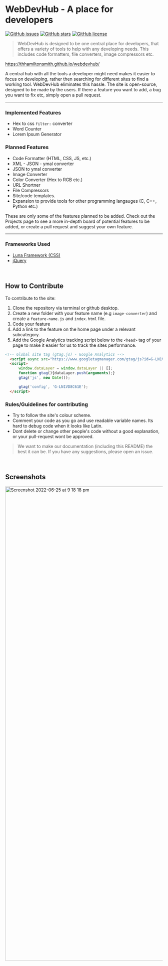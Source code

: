 # WebDevHub - A place for developers

[![GitHub issues](https://img.shields.io/github/issues/THHamiltonSmith/webdevhub)](https://github.com/THHamiltonSmith/webdevhub/issues)
[![GitHub stars](https://img.shields.io/github/stars/THHamiltonSmith/webdevhub)](https://github.com/THHamiltonSmith/webdevhub/stargazers)
[![GitHub license](https://img.shields.io/github/license/THHamiltonSmith/webdevhub)](https://github.com/THHamiltonSmith/webdevhub/blob/master/LICENSE)


> WebDevHub is designed to be one central place for developers, that offers a variety of tools to help with any developing needs. This includes code formatters, file converters, image compressors etc.

https://thhamiltonsmith.github.io/webdevhub/

A central hub with all the tools a developer might need makes it easier to focus on developing, rather then searching for different sites to find a working tool. WebDevHub eliminates this hassle. The site is open-source, designed to be made by the users. If there a feature you want to add, a bug you want to fix etc, simply open a pull request.

---

### Implemented Features
- Hex to css `filter:` converter
- Word Counter
- Lorem Ipsum Generator

### Planned Features
- Code Formatter (HTML, CSS, JS, etc.)
- XML - JSON - ymal converter
- JSON to ymal converter
- Image Converter
- Color Converter (Hex to RGB etc.)
- URL Shortner
- File Compressors
- Site/code templates.
- Expansion to provide tools for other programming langauges (C, C++, Python etc.)


These are only some of the features planned to be added. Check out the Projects page to see a more in-depth board of potential features to be added, or create a pull request and suggest your own feature.

---
### Frameworks Used

- <a href="https://github.com/Sky-Enterprises/luna-framework">Luna Framework (CSS)</a>
- <a href="https://github.com/jquery/jquery">jQuery</a>

&nbsp;

## How to Contribute

To contribute to the site:

1. Clone the repository via terminal or github desktop.
2. Create a new folder with your feature name (e.g `image-converter`) and create a `feature-name.js` and `index.html` file.
3. Code your feature
4. Add a link to the feature on the home page under a relevant subcategory.
5. Add the Google Analytics tracking script below to the `<head>` tag of your page to make it easier for us to track the sites performance.

```html
<!-- Global site tag (gtag.js) - Google Analytics -->
  <script async src="https://www.googletagmanager.com/gtag/js?id=G-LN1VD8C61E"></script>
  <script>
      window.dataLayer = window.dataLayer || [];
      function gtag(){dataLayer.push(arguments);}
      gtag('js', new Date());

      gtag('config', 'G-LN1VD8C61E');
  </script>
```

### Rules/Guidelines for contributing

- Try to follow the site's colour scheme.
- Comment your code as you go and use readable variable names. Its hard to debug code when it looks like Latin.
- Dont delete or change other people's code without a good explanation, or your pull-request wont be approved.

> We want to make our documentation (including this README) the best it can be. If you have any suggestions, please open an issue.

&nbsp;

## Screenshots

<img width="1512" alt="Screenshot 2022-06-25 at 9 18 18 pm" src="https://user-images.githubusercontent.com/19927547/175772260-5622d523-dd80-4fdb-860d-8f7f3dc92880.png">

